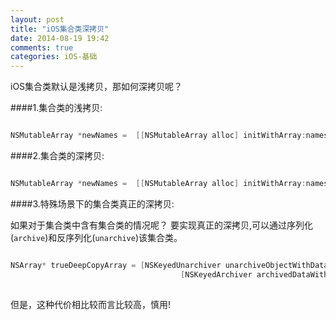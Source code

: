 ```yaml
---
layout: post
title: "iOS集合类深拷贝"
date: 2014-08-19 19:42
comments: true
categories: iOS-基础
---
```


iOS集合类默认是浅拷贝，那如何深拷贝呢？

####1.集合类的浅拷贝:

``` objective-c

NSMutableArray *newNames =  [[NSMutableArray alloc] initWithArray:names];

```

####2.集合类的深拷贝:

``` objective-c

NSMutableArray *newNames =  [[NSMutableArray alloc] initWithArray:names copyItems:YES];

```

####3.特殊场景下的集合类真正的深拷贝:

如果对于集合类中含有集合类的情况呢？
要实现真正的深拷贝,可以通过序列化(`archive`)和反序列化(`unarchive`)该集合类。

``` objective-c

NSArray* trueDeepCopyArray = [NSKeyedUnarchiver unarchiveObjectWithData:
                                      [NSKeyedArchiver archivedDataWithRootObject:names]];
                                      
```                                      

但是，这种代价相比较而言比较高，慎用!